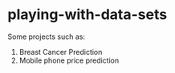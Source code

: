 # playing-with-data-sets
Some projects such as:
1. Breast Cancer Prediction
2. Mobile phone price prediction 
